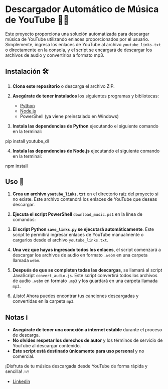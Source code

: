 # Descargador Automático de Música de YouTube 🎵🚀

Este proyecto proporciona una solución automatizada para descargar música de YouTube utilizando enlaces proporcionados por el usuario. Simplemente, ingresa los enlaces de YouTube al archivo `youtube_links.txt` o directamente en la consola, y el script se encargará de descargar los archivos de audio y convertirlos a formato mp3.

## Instalación 🛠️

1. **Clona este repositorio** o descarga el archivo ZIP.

2. **Asegúrate de tener instalados** los siguientes programas y bibliotecas:

   - [Python](https://www.python.org/downloads/)
   - [Node.js](https://nodejs.org/)
   - PowerShell (ya viene preinstalado en Windows)

3. **Instala las dependencias de Python** ejecutando el siguiente comando en la terminal:

pip install youtube_dl

4. **Instala las dependencias de Node.js** ejecutando el siguiente comando en la terminal:

npm install

## Uso 🚀

1. **Crea un archivo `youtube_links.txt`** en el directorio raíz del proyecto si no existe. Este archivo contendrá los enlaces de YouTube que deseas descargar.

2. **Ejecuta el script PowerShell** `download_music.ps1` en la línea de comandos:


3. **El script Python `save_links.py` se ejecutará automáticamente**. Este script te permitirá ingresar enlaces de YouTube manualmente o cargarlos desde el archivo `youtube_links.txt`.

4. **Una vez que hayas ingresado todos los enlaces**, el script comenzará a descargar los archivos de audio en formato `.webm` en una carpeta llamada `webm`.

5. **Después de que se completen todas las descargas**, se llamará al script JavaScript `convert_audio.js`. Este script convertirá todos los archivos de audio `.webm` en formato `.mp3` y los guardará en una carpeta llamada `mp3`.

6. ¡Listo! Ahora puedes encontrar tus canciones descargadas y convertidas en la carpeta `mp3`.

## Notas ℹ️

- **Asegúrate de tener una conexión a internet estable** durante el proceso de descarga.
- **No olvides respetar los derechos de autor** y los términos de servicio de YouTube al descargar contenido.
- **Este script está destinado únicamente para uso personal** y no comercial.

¡Disfruta de tu música descargada desde YouTube de forma rápida y sencilla! 🎶🔥

- [Linkedin](http://linkedin.com/in/franco-aranda-054a911b6)
